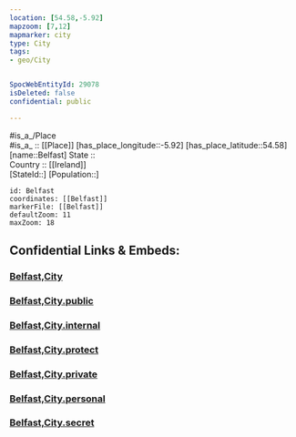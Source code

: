 ```yaml
---
location: [54.58,-5.92] 
mapzoom: [7,12] 
mapmarker: city 
type: City
tags:
- geo/City


SpocWebEntityId: 29078
isDeleted: false
confidential: public

---
```

#is_a_/Place  
#is_a_ :: [[Place]] 
[has_place_longitude::-5.92] 
[has_place_latitude::54.58] 
[name::Belfast] 
State ::  
Country :: [[Ireland]]  
[StateId::] 
[Population::] 



```leaflet
id: Belfast
coordinates: [[Belfast]] 
markerFile: [[Belfast]] 
defaultZoom: 11 
maxZoom: 18
```


## Confidential Links & Embeds: 

### [Belfast,City](/_Standards/Earth/Continent/Europe/Europe~North/UK/Ireland~North/counties~Ireland~North/Belfast,County/cities~Belfast/Belfast,City.md) 

### [Belfast,City.public](/_public/Earth/Continent/Europe/Europe~North/UK/Ireland~North/counties~Ireland~North/Belfast,County/cities~Belfast/Belfast,City.public.md) 

### [Belfast,City.internal](/_internal/Earth/Continent/Europe/Europe~North/UK/Ireland~North/counties~Ireland~North/Belfast,County/cities~Belfast/Belfast,City.internal.md) 

### [Belfast,City.protect](/_protect/Earth/Continent/Europe/Europe~North/UK/Ireland~North/counties~Ireland~North/Belfast,County/cities~Belfast/Belfast,City.protect.md) 

### [Belfast,City.private](/_private/Earth/Continent/Europe/Europe~North/UK/Ireland~North/counties~Ireland~North/Belfast,County/cities~Belfast/Belfast,City.private.md) 

### [Belfast,City.personal](/_personal/Earth/Continent/Europe/Europe~North/UK/Ireland~North/counties~Ireland~North/Belfast,County/cities~Belfast/Belfast,City.personal.md) 

### [Belfast,City.secret](/_secret/Earth/Continent/Europe/Europe~North/UK/Ireland~North/counties~Ireland~North/Belfast,County/cities~Belfast/Belfast,City.secret.md)


